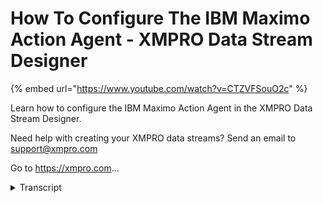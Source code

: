 # How To Configure The IBM Maximo Action Agent - XMPRO Data Stream Designer
{% embed url="https://www.youtube.com/watch?v=CTZVFSouO2c" %}



Learn how to configure the IBM Maximo Action Agent in the XMPRO Data Stream Designer. 

Need help with creating your XMPRO data streams? Send an email to support@xmpro.com 

Go to https://xmpro.com...
<details>
<summary>Transcript</summary>Learn how to configure the IBM Maximo Action Agent in the XMPRO Data Stream Designer. 

Need help with creating your XMPRO data streams? Send an email to support@xmpro.com 

Go to https://xmpro.com...
we are going to do here is look at how

to set up and configure the IBM maximum

action agent what this agent does it

allows you to insert records into an IBM

Maximus system these records that I want

to insert is currently located within

the CSV file so I have set up a CSV

listener to retrieve them what I now

want to do is to set up my IBM maximum

agent so I'm going to search for it in

the tool box you'll find it under action

agents to add this agent to your data

stream click on it and drag it to the

canvas connect the output end point of

the first edge into the input in point

of the second you will know that this

agent has been given a default name to

be nine this I can click on the white

space and start typing click somewhere

else on the canvas and click Save to

configure this agent double click on it

first make sure you using the correct

collection if you'd like to change this

just select another one from the

drop-down next we need to provide the

URL of the Maxima instance you'd like to

connect to then add your username and

password next you need to select the

indication method you'd like to use I'm

just going to leave it as native then

you need to select the object that you'd

like to write to write the data to

click apply click Save
</details>